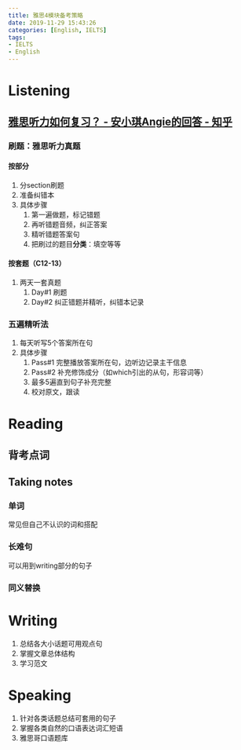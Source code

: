 ```yaml
---
title: 雅思4模块备考策略
date: 2019-11-29 15:43:26
categories: [English, IELTS]
tags:
- IELTS
- English
---
```


<!--more-->

# Listening

## [雅思听力如何复习？ - 安小琪Angie的回答 - 知乎](https://www.zhihu.com/question/22288279/answer/430098775)

### 刷题：雅思听力真题

#### 按部分

1. 分section刷题
2. 准备纠错本
3. 具体步骤
   1. 第一遍做题，标记错题
   2. 再听错题音频，纠正答案
   3. 精听错题答案句
   4. 把刷过的题目**分类**：填空等等

#### 按套题（C12-13）

1. 两天一套真题
   1. Day#1 刷题
   2. Day#2 纠正错题并精听，纠错本记录

### 五遍精听法

1. 每天听写5个答案所在句
2. 具体步骤
   1. Pass#1 完整播放答案所在句，边听边记录主干信息
   2. Pass#2 补充修饰成分（如which引出的从句，形容词等）
   3. 最多5遍直到句子补充完整
   4. 校对原文，跟读

# Reading

## 背考点词

## Taking notes

### 单词

常见但自己不认识的词和搭配

### 长难句

可以用到writing部分的句子

### 同义替换

# Writing

1. 总结各大小话题可用观点句
2. 掌握文章总体结构
3. 学习范文

# Speaking

1. 针对各类话题总结可套用的句子
2. 掌握各类自然的口语表达词汇短语
3. 雅思哥口语题库